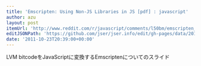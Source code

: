 ```yaml
---
title: 'Emscripten: Using Non-JS Libraries in JS [pdf] : javascript'
author: azu
layout: post
itemUrl: 'http://www.reddit.com/r/javascript/comments/l50bm/emscripten_using_nonjs_libraries_in_js_pdf/'
editJSONPath: 'https://github.com/jser/jser.info/edit/gh-pages/data/2011/10/index.json'
date: '2011-10-23T20:39:00+00:00'
---
```

LVM bitcodeをJavaScriptに変換するEmscriptenについてのスライド
